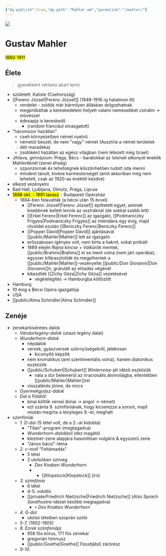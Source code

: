 ```yaml
---
{"dg-publish":true,"dg-path":"Mahler.md","permalink":"/mahler/"}
---
```


![](https://images.universal-music.de/img/assets/278/278414/992/720/gustav-mahler-c-dg.jpg)

# Gustav Mahler
<mark>1860-1911</mark>

## Élete
> gyerekként vértanú akart lenni

- született: Kaliste (Csehország)
- [[Ferenc József\|Ferenc József]] (1849-1916-ig hatalmon itt)
	- rendelet - zsidók már bármilyen állásban dolgozhatnak
	- megpróbáltak a kereskedelem helyett valami nemesebbet csinálni -> művészet
	- édesapja is kereskedő
		- (random franciául olvasgatott)
- "háromszor hazátlan"
	- cseh környezetben német nyelvű
	- németül beszél, de nem "nagy" német (Ausztria a német területek déli maradéka)
	- zsidóként hazátlan az egész világban (nem létezett még Izrael)
- Jihlava, gimnázium: Prága, Bécs - barátokkal az *Istenek alkonyát* éneklik Mahleréknél (zenei éhség)
	- szponzornak és tehetségnek köszönhetően tudott oda menni
	- mindent tanult, kivéve karmesterséget (amit akkoriban még nem lehetett, csak az 1920-as évektől kezdve)
- elkezd vezényelni
- Bad Hall, Ljubljana, Olmütz, Prága, Lipcse
- <mark>1888 okt. - 1891 tavasz</mark> - Budapesti Operaház
	- 1884-ben felavatták (a bécsi után 15 évvel)
		- [[Ferenc József\|Ferenc József]] építtetett egyet, aminek kisebbnek kellett lennie az osztráknál (de sokkal szebb lett)
		- [[Erkel Ferenc\|Erkel Ferenc]] az igazgató, [[Podmaniczky Frigyes\|Podmaniczky Frigyes]] az intendáns egy évig, majd röviddel ezután [[Beniczky Ferenc\|Beniczky Ferenc]]
		- [[Popper Dávid\|Popper Dávid]] ajánlásával [[public/Mahler\|Mahler]] lett az igazgató
		- erőszakosan igényes volt, nem bírta a haknit, sokat próbált
		- 1889 elején *Rajna kincse* + *Valkűrök* mentek, [[public/Brahms\|Brahms]] el se ment volna (nem járt operába); egyszer kifárasztották és megpihentek a [[public/Mahler\|Mahler]]-vezényelte *[[public/Don Giovanni\|Don Giovanni]]n*, gratulált az előadás végénél
		- kikezdték [[Zichy Géza\|Zichy Géza]] vezetésével
			- végkielégítés -> Hamburgba költözött
- Hamburg
- 10 évig a Bécsi Opera igazgatója
- USA
- [[public/Alma Schindler\|Alma Schindler]]

## Zenéje
- zenekarkíséretes dalok
	- *Vándorlegény-dalok* (utazó legény dalai)
	- *Wunderhorn-dalok*
		- népdalok
		- versek, gyászversek szőrnyűségekről, játékosan
			- kicsinyítő képzők
		- nem kromatikus (ami szentimentális volna), hanem diatonikus eszközök
		- [[public/Schubert\|Schubert]] *Winterreise*-jét idéző eszközök
			- nála a dúr belemerül az irracionális álomvilágba, ellentétben [[public/Mahler\|Mahler]]rel
		- visszatérés jönne, de nincs
	- *Gyermekgyász-dalok*
	- *Dal a Földről*
		- kínai költők versei (kínai -> angol -> német)
		- ezt szánta 9. szimfóniának, hogy kicselezze a sorsot, majd miután megírta a tényleges 9.-et, meghalt
- szimfóniái
	- *1. D-dúr* (5 tétel volt, de a 2.-at kidobta)
		- "Titan"-program (megtagadva)
		- *Wunderhorn-dalok*ból idéz magától
		- klezmer-zene alapjára hasonlítóan vulgáris & egyszerű zene
		- "János bácsi"-téma
	- *2. c-moll* "Feltámadás"
		- 5 tétel
		- 2 utolsóban szöveg
			- *Des Knaben Wunderhorn*
			- + [[Klopstock\|Klopstock]] (író)
	- *3. szimfónia*
		- 6 tétel
		- 4-5. vokális
		- [[private/Friedrich Nietzsche\|Friedrich Nietzsche]] (*Also Sprach Sarathustra*-idézet később megtagadva)
			- `+` *Des Knaben Wunderhorn*
	- *4. G-dúr*
		- utolsó tételben szoprán szóló
	- *5-7.* (1902-1905)
	- *8. Ezrek szimfóniája*
		- 858 fős kórus, 171 fős zenekar
		- gregorián himnusz
		- [[public/Goethe\|Goethe]] *Faust*jából zárórész
	- *9-10.*